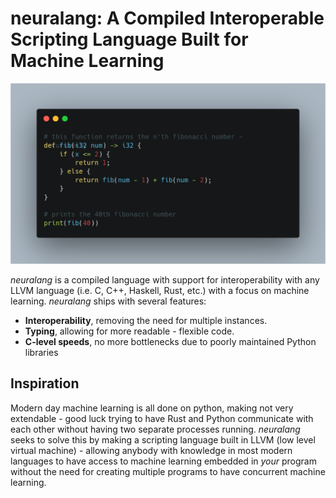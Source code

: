 # neuralang: A Compiled Interoperable Scripting Language Built for Machine Learning

![demo1](./readme/demo1.png)

_neuralang_ is a compiled language with support for interoperability with any LLVM language (i.e. C, C++, Haskell, Rust, etc.) with a focus on machine learning.  _neuralang_ ships with several features:
* **Interoperability**, removing the need for multiple instances.
* **Typing**, allowing for more readable - flexible code.
* **C-level speeds**, no more bottlenecks due to poorly maintained Python libraries

## Inspiration
Modern day machine learning is all done on python, making not very extendable - good luck trying to have Rust and Python communicate with each other without having two separate processes running.  _neuralang_ seeks to solve this by making a scripting language built in LLVM (low level virtual machine) - allowing anybody with knowledge in most modern languages to have access to machine learning embedded in _your_ program without the need for creating multiple programs to have concurrent machine learning.

